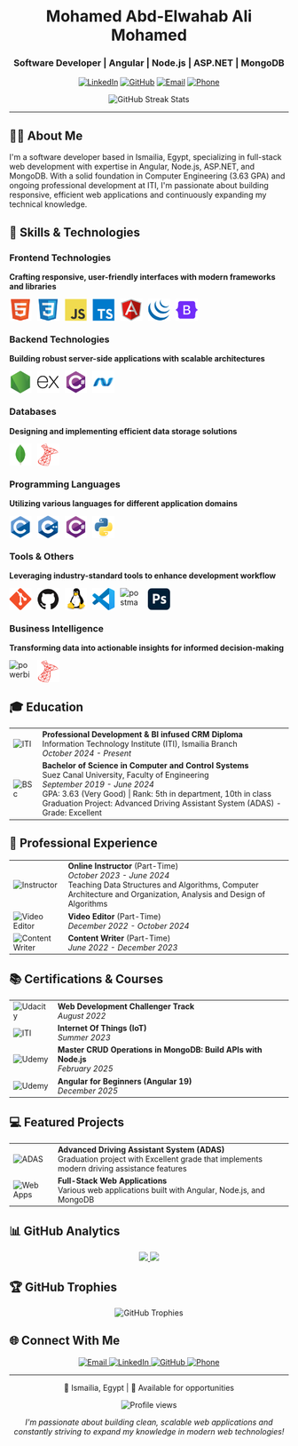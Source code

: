 <div align="center">
  
# Mohamed Abd-Elwahab Ali Mohamed


### Software Developer | Angular | Node.js | ASP.NET | MongoDB

<p>
  <a href="https://linkedin.com/in/Mohamed--Abdelwahab"><img src="https://img.shields.io/badge/LinkedIn-0077B5?style=for-the-badge&logo=linkedin&logoColor=white" alt="LinkedIn"/></a>
  <a href="https://github.com/mohamedAbdelwahabali5"><img src="https://img.shields.io/badge/GitHub-100000?style=for-the-badge&logo=github&logoColor=white" alt="GitHub"/></a>
  <a href="mailto:mohamedabdo270m@gmail.com"><img src="https://img.shields.io/badge/Email-D14836?style=for-the-badge&logo=gmail&logoColor=white" alt="Email"/></a>
  <a href="tel:+201097984580"><img src="https://img.shields.io/badge/Phone-00C300?style=for-the-badge&logo=whatsapp&logoColor=white" alt="Phone"/></a>
</p>

<img src="https://github-readme-streak-stats.herokuapp.com/?user=mohamedAbdelwahabali5&theme=tokyonight" alt="GitHub Streak Stats" />

---

</div>

## 👨‍💻 About Me

I'm a software developer based in Ismailia, Egypt, specializing in full-stack web development with expertise in Angular, Node.js, ASP.NET, and MongoDB. With a solid foundation in Computer Engineering (3.63 GPA) and ongoing professional development at ITI, I'm passionate about building responsive, efficient web applications and continuously expanding my technical knowledge.

## 🚀 Skills & Technologies

### Frontend Technologies
**Crafting responsive, user-friendly interfaces with modern frameworks and libraries**
<div style="display: flex; gap: 10px;">
  <img src="https://raw.githubusercontent.com/devicons/devicon/master/icons/html5/html5-original.svg" alt="html5" width="40" height="40" title="HTML5"/>
  <img src="https://raw.githubusercontent.com/devicons/devicon/master/icons/css3/css3-original.svg" alt="css3" width="40" height="40" title="CSS3"/>
  <img src="https://raw.githubusercontent.com/devicons/devicon/master/icons/javascript/javascript-original.svg" alt="javascript" width="40" height="40" title="JavaScript"/>
  <img src="https://raw.githubusercontent.com/devicons/devicon/master/icons/typescript/typescript-original.svg" alt="typescript" width="40" height="40" title="TypeScript"/>
  <img src="https://raw.githubusercontent.com/devicons/devicon/master/icons/angularjs/angularjs-original.svg" alt="angular" width="40" height="40" title="Angular"/>
  <img src="https://raw.githubusercontent.com/devicons/devicon/master/icons/jquery/jquery-original.svg" alt="jquery" width="40" height="40" title="jQuery"/>
  <img src="https://raw.githubusercontent.com/devicons/devicon/master/icons/bootstrap/bootstrap-plain.svg" alt="bootstrap" width="40" height="40" title="Bootstrap"/>
</div>

### Backend Technologies
**Building robust server-side applications with scalable architectures**
<div style="display: flex; gap: 10px;">
  <img src="https://raw.githubusercontent.com/devicons/devicon/master/icons/nodejs/nodejs-original.svg" alt="nodejs" width="40" height="40" title="Node.js"/>
  <img src="https://raw.githubusercontent.com/devicons/devicon/master/icons/express/express-original.svg" alt="express" width="40" height="40" title="Express.js"/>
  <img src="https://raw.githubusercontent.com/devicons/devicon/master/icons/csharp/csharp-original.svg" alt="csharp" width="40" height="40" title="C#"/>
  <img src="https://raw.githubusercontent.com/devicons/devicon/master/icons/dot-net/dot-net-original.svg" alt="dotnet" width="40" height="40" title="ASP.NET"/>
</div>

### Databases
**Designing and implementing efficient data storage solutions**
<div style="display: flex; gap: 10px;">
  <img src="https://raw.githubusercontent.com/devicons/devicon/master/icons/mongodb/mongodb-original.svg" alt="mongodb" width="40" height="40" title="MongoDB"/>
  <img src="https://raw.githubusercontent.com/devicons/devicon/master/icons/microsoftsqlserver/microsoftsqlserver-plain.svg" alt="sqlserver" width="40" height="40" title="Microsoft SQL Server"/>
</div>

### Programming Languages
**Utilizing various languages for different application domains**
<div style="display: flex; gap: 10px;">
  <img src="https://raw.githubusercontent.com/devicons/devicon/master/icons/c/c-original.svg" alt="c" width="40" height="40" title="C"/>
  <img src="https://raw.githubusercontent.com/devicons/devicon/master/icons/cplusplus/cplusplus-original.svg" alt="cplusplus" width="40" height="40" title="C++"/>
  <img src="https://raw.githubusercontent.com/devicons/devicon/master/icons/csharp/csharp-original.svg" alt="csharp" width="40" height="40" title="C#"/>
  <img src="https://raw.githubusercontent.com/devicons/devicon/master/icons/python/python-original.svg" alt="python" width="40" height="40" title="Python"/>
</div>

### Tools & Others
**Leveraging industry-standard tools to enhance development workflow**
<div style="display: flex; gap: 10px;">
  <img src="https://raw.githubusercontent.com/devicons/devicon/master/icons/git/git-original.svg" alt="git" width="40" height="40" title="Git"/>
  <img src="https://raw.githubusercontent.com/devicons/devicon/master/icons/github/github-original.svg" alt="github" width="40" height="40" title="GitHub"/>
  <img src="https://raw.githubusercontent.com/devicons/devicon/master/icons/linux/linux-original.svg" alt="linux" width="40" height="40" title="Linux"/>
  <img src="https://raw.githubusercontent.com/devicons/devicon/master/icons/vscode/vscode-original.svg" alt="vscode" width="40" height="40" title="Visual Studio Code"/>
  <img src="https://www.vectorlogo.zone/logos/getpostman/getpostman-icon.svg" alt="postman" width="40" height="40" title="Postman"/>
  <img src="https://raw.githubusercontent.com/devicons/devicon/master/icons/photoshop/photoshop-plain.svg" alt="photoshop" width="40" height="40" title="Adobe Photoshop"/>
</div>

### Business Intelligence
**Transforming data into actionable insights for informed decision-making**
<div style="display: flex; gap: 10px;">
  <img src="https://raw.githubusercontent.com/microsoft/PowerBI-Icons/main/SVG/Power-BI.svg" alt="powerbi" width="40" height="40" title="Power BI"/>
  <img src="https://raw.githubusercontent.com/devicons/devicon/master/icons/microsoftsqlserver/microsoftsqlserver-plain.svg" alt="sqlserver" width="40" height="40" title="SQL Server Analysis Services"/>
</div>

## 🎓 Education

<table>
  <tr>
    <td><img src="https://img.shields.io/badge/ITI-Professional_Diploma-blue" alt="ITI"/></td>
    <td>
      <strong>Professional Development & BI infused CRM Diploma</strong><br/>
      Information Technology Institute (ITI), Ismailia Branch<br/>
      <i>October 2024 - Present</i>
    </td>
  </tr>
  <tr>
    <td><img src="https://img.shields.io/badge/BSc-Computer_Engineering-orange" alt="BSc"/></td>
    <td>
      <strong>Bachelor of Science in Computer and Control Systems</strong><br/>
      Suez Canal University, Faculty of Engineering<br/>
      <i>September 2019 - June 2024</i><br/>
      GPA: 3.63 (Very Good) | Rank: 5th in department, 10th in class<br/>
      Graduation Project: Advanced Driving Assistant System (ADAS) - Grade: Excellent
    </td>
  </tr>
</table>

## 💼 Professional Experience

<table>
  <tr>
    <td><img src="https://img.shields.io/badge/-Instructor-yellow" alt="Instructor"/></td>
    <td>
      <strong>Online Instructor</strong> (Part-Time)<br/>
      <i>October 2023 - June 2024</i><br/>
      Teaching Data Structures and Algorithms, Computer Architecture and Organization, Analysis and Design of Algorithms
    </td>
  </tr>
  <tr>
    <td><img src="https://img.shields.io/badge/-Video_Editor-purple" alt="Video Editor"/></td>
    <td>
      <strong>Video Editor</strong> (Part-Time)<br/>
      <i>December 2022 - October 2024</i>
    </td>
  </tr>
  <tr>
    <td><img src="https://img.shields.io/badge/-Content_Writer-teal" alt="Content Writer"/></td>
    <td>
      <strong>Content Writer</strong> (Part-Time)<br/>
      <i>June 2022 - December 2023</i>
    </td>
  </tr>
</table>

## 📚 Certifications & Courses

<table>
  <tr>
    <td><img src="https://img.shields.io/badge/Udacity-Web_Development-00B0D8" alt="Udacity"/></td>
    <td>
      <strong>Web Development Challenger Track</strong><br/>
      <i>August 2022</i>
    </td>
  </tr>
  <tr>
    <td><img src="https://img.shields.io/badge/ITI-IoT-4285F4" alt="ITI"/></td>
    <td>
      <strong>Internet Of Things (IoT)</strong><br/>
      <i>Summer 2023</i>
    </td>
  </tr>
  <tr>
    <td><img src="https://img.shields.io/badge/Udemy-MongoDB-47A248" alt="Udemy"/></td>
    <td>
      <strong>Master CRUD Operations in MongoDB: Build APIs with Node.js</strong><br/>
      <i>February 2025</i>
    </td>
  </tr>
  <tr>
    <td><img src="https://img.shields.io/badge/Udemy-Angular_19-DD0031" alt="Udemy"/></td>
    <td>
      <strong>Angular for Beginners (Angular 19)</strong><br/>
      <i>December 2025</i>
    </td>
  </tr>
</table>

## 💻 Featured Projects

<table>
  <tr>
    <td>
      <img src="https://img.shields.io/badge/Project-ADAS-blue" alt="ADAS"/>
    </td>
    <td>
      <strong>Advanced Driving Assistant System (ADAS)</strong><br/>
      Graduation project with Excellent grade that implements modern driving assistance features
    </td>
  </tr>
  <tr>
    <td>
      <img src="https://img.shields.io/badge/Project-Web_Apps-green" alt="Web Apps"/>
    </td>
    <td>
      <strong>Full-Stack Web Applications</strong><br/>
      Various web applications built with Angular, Node.js, and MongoDB
    </td>
  </tr>
</table>

## 📊 GitHub Analytics

<div align="center">
  <a href="https://github.com/mohamedAbdelwahabali5">
    <img height="180em" src="https://github-readme-stats.vercel.app/api?username=mohamedAbdelwahabali5&show_icons=true&theme=tokyonight&include_all_commits=true&count_private=true"/>
    <img height="180em" src="https://github-readme-stats.vercel.app/api/top-langs/?username=mohamedAbdelwahabali5&layout=compact&langs_count=7&theme=tokyonight"/>
  </a>
</div>

## 🏆 GitHub Trophies

<div align="center">
  <img src="https://github-profile-trophy.vercel.app/?username=mohamedAbdelwahabali5&theme=nord&column=7" alt="GitHub Trophies" />
</div>

## 🌐 Connect With Me

<div align="center">
  <a href="mailto:mohamedabdo270m@gmail.com">
    <img src="https://img.shields.io/badge/-Email-D14836?style=for-the-badge&logo=gmail&logoColor=white" alt="Email"/>
  </a>
  <a href="https://linkedin.com/in/mohamed-abdelwahab">
    <img src="https://img.shields.io/badge/-LinkedIn-0077B5?style=for-the-badge&logo=linkedin&logoColor=white" alt="LinkedIn"/>
  </a>
  <a href="https://github.com/mohamedAbdelwahabali5">
    <img src="https://img.shields.io/badge/-GitHub-100000?style=for-the-badge&logo=github&logoColor=white" alt="GitHub"/>
  </a>
  <a href="tel:+201097984580">
    <img src="https://img.shields.io/badge/-+20_109_798_4580-00C300?style=for-the-badge&logo=whatsapp&logoColor=white" alt="Phone"/>
  </a>
</div>

---

<div align="center">
  <p>📍 Ismailia, Egypt | 📅 Available for opportunities</p>
  
  <img src="https://komarev.com/ghpvc/?username=mohamedAbdelwahabali5&label=Profile%20views&color=0e75b6&style=flat" alt="Profile views" />

  <p><i>I'm passionate about building clean, scalable web applications and constantly striving to expand my knowledge in modern web technologies!</i></p>
</div>
